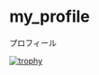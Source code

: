 # my_profile
プロフィール

[![trophy](https://github-profile-trophy.vercel.app/?username=ryo-ma)](https://github.com/ryo-ma/github-profile-trophy)
